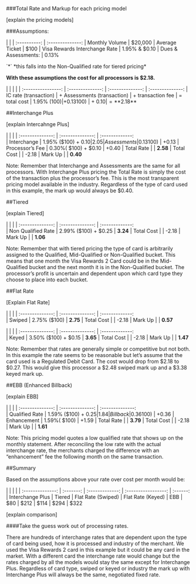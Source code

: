 
###Total Rate and Markup for each pricing model

[explain the pricing models]

###Assumptions:

| 	 							|
| :----------:					| :--------------:
| Monthly Volume				| $20,000
| Average Ticket				| $100
| Visa Rewards Interchange Rate	| 1.95% & $0.10
| Dues & Assessments:			| 0.13%

<div class="right"> `*` *this falls into the Non-Qualified rate for tiered pricing* </div>

**With these assumptions the cost for all processors is $2.18.**

| 						|								|					|
| :----------------:	| :--------------:				| :--------------:	| :--------------:
| IC rate (transaction)	| + Assessments (transaction)	| + transaction fee	| = total cost
| 1.95% ($100) 			| + 0.13% ($100) 				| + $0.10 			| = **$2.18**


##<a name="interchange-plus">Interchange Plus</a>

[explain Intercahnge Plus]

| 					|							|
| :--------------:	|	:--------------:		|	:-------------:		
| Interchange   	|	1.95% ($100) + $0.10 	|	2.05
| Assessments	  	|	0.13% ($100) 			|	+0.13
| Processor’s Fee	|	0.30%( $100) + $0.10 	|	+0.40
| Total Rate 		|							|	**2.58**
| Total Cost 		|							|	-2.18
| Mark Up 			|							|	**0.40**

Note:  Remember that Interchange and Assessments are the same for all processors.  With Interchange Plus pricing the Total Rate is simply the cost  of the transaction plus the processor’s fee.  This is the most transparent pricing model available in the industry.  Regardless of the type of card used in this example, the mark up would always be $0.40.


##<a name="tiered">Tiered</a>

[explain Tiered]

| 						|							|
| :--------------:		|	:--------------:		|	:-------------:		
| Non Qualified Rate	|	2.99% ($100) + $0.25 	|	**3.24**
| Total Cost			|							|	-2.18
| Mark Up				|							|	**1.06**

Note:  Remember that with tiered pricing the type of card is arbitrarily assigned to the Qualified, Mid-Qualified or Non-Qualified bucket.  This means that one month the Visa Rewards 2 Card could be in the Mid-Qualified bucket and the next month it is in the Non-Qualified bucket.  The processor’s profit is uncertain and dependent upon which card type they choose to place into each bucket. 


##<a name="flat-rate">Flat Rate</a>

[Explain Flat Rate]

| 						|							|
| :--------------:		|	:--------------:		|	:-------------:		
| Swiped				|	2.75% ($100)			|	**2.75**
| Total Cost			|							|	-2.18
| Mark Up				|							|	**0.57**

| 						|							|
| :--------------:		|	:--------------:		|	:-------------:		
| Keyed					|	3.50% ($100) + $0.15	|	**3.65**
| Total Cost			|							|	-2.18
| Mark Up				|							|	**1.47**


Note:  Remember that rates are generally simple or competitive but not both.  In this example the rate seems to be reasonable but let’s assume that the card used is a Regulated Debit Card.  The cost would drop from $2.18 to $0.27.  This would give this processor a $2.48 swiped mark up and a $3.38 keyed mark up.


##<a name="ebb">EBB (Enhanced Billback)</a>

[explain EBB]

| 					|							|
| :--------------:	|	:--------------:		|	:--------------:		
| Qualified Rate   	|	1.59% ($100) + $0.25 	|	1.84
| Billback	  		|	0.36% ($100) 			|	+0.36
| Enhancement		|	1.59%( $100)		 	|	+1.59
| Total Rate 		|							|	**3.79**
| Total Cost 		|							|	-2.18
| Mark Up 			|							|	**1.61**


Note:  This pricing model quotes a low qualified rate that shows up on the monthly statement.  After reconciling the low rate with the actual interchange rate,  the merchants charged the difference with an “enhancement” fee the following month on the same transaction.


##<a name="summary">Summary</a>

Based on the assumptions above your rate over cost per month would be:

| 					|				|						|
| :--------------:	| :-------:		| :-------------:		| :-----------------:	| :------:
| Interchange Plus	| Tiered		| Flat Rate (Swiped) 	| Flat Rate (Keyed) 	| EBB
| $80				| $212			| $114					| $294					| $322

[explain comparison]

####Take the guess work out of processing rates.

There are hundreds of interchange rates that are dependent upon the type of card being used, how it is processed and industry of the merchant.  We used the Visa Rewards 2 card in this example but it could be any card in the market.  With a different card the interchange rate would change but the rates charged by all the models would stay the same except for Interchange Plus.  Regardless of card type, swiped or keyed or industry the mark up with Interchange Plus will always be the same, negotiated fixed rate.   
